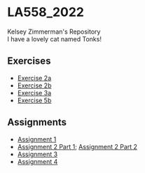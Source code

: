 # LA558_2022

Kelsey Zimmerman's Repository  
I have a lovely cat named Tonks!
<h2>Exercises</h2>
<ul>
  <li><a href="https://kelseyzimmerman.github.io/LA558_2022/web/ex2a.html">Exercise 2a </a></li>
  <li><a href="https://kelseyzimmerman.github.io/LA558_2022/web/ex2b.html">Exercise 2b </a></li>
  <li><a href="https://kelseyzimmerman.github.io/LA558_2022/web/ex3a.html">Exercise 3a </a></li>
  <li><a href="https://kelseyzimmerman.github.io/LA558_2022/web/ex5b.html">Exercise 5b </a></li>
  </ul>
<h2>Assignments</h2>
<ul>
  <li><a href="https://kelseyzimmerman.github.io/LA558_2022/web/Assignment1_StoryCity.html">Assignment 1</a></li>
<li><a href="https://kelseyzimmerman.github.io/LA558_2022/web/maleMarryingAgeMap.html">Assignment 2 Part 1</a>;
<a href="https://kelseyzimmerman.github.io/LA558_2022/web/IowaTornadoes.html">Assignment 2 Part 2</a></li>
<li><a href="https://kelseyzimmerman.github.io/LA558_2022/web/tableau_assignment3.html">Assignment 3</a></li>
<li><a href="https://kelseyzimmerman.github.io/LA558_2022/web/Assignment_4.html">Assignment 4</a></li>
  </ul>

